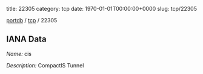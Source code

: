 title: 22305
category: tcp
date: 1970-01-01T00:00:00+0000
slug: tcp/22305

[portdb](/) / [tcp](/category/tcp.html) / 22305


## IANA Data

_Name:_ cis

_Description:_ CompactIS Tunnel

